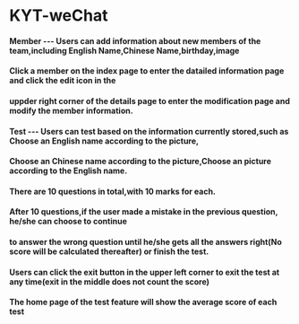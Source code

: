 # KYT-weChat
#### Member --- Users can add information about new members of the team,including English Name,Chinese Name,birthday,image
#### Click a member on the index page to enter the datailed information page and click the edit icon in the
#### uppder right corner of the details page to enter the modification page and modify the member information.

#### Test --- Users can test based on the information currently stored,such as Choose an English name according to the picture,
#### Choose an Chinese name according to the picture,Choose an picture according to the English name.
#### There are 10 questions in total,with 10 marks for each.
#### After 10 questions,if the user made a mistake in the previous question, he/she can choose to continue
#### to answer the wrong question until he/she gets all the answers right(No score will be calculated thereafter) or finish the test.
#### Users can click the exit button in the upper left corner to exit the test at any time(exit in the middle does not count the score)
#### The home page of the test feature will show the average score of each test


